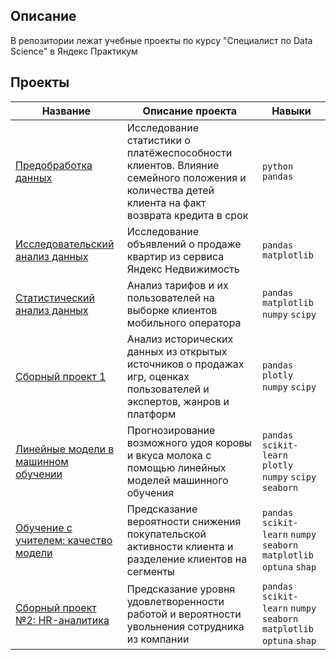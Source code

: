 ## Описание
В репозитории лежат учебные проекты по курсу "Специалист по Data Science" в Яндекс Практикум

## Проекты 
| Название | Описание проекта | Навыки |
|----------|------------------|--------|
|[Предобработка данных](https://github.com/abinakukanova/data-scientist-praktikum/blob/main/data-prepocessing-project.ipynb)          |Исследование статистики о платёжеспособности клиентов. Влияние семейного положения и количества детей клиента на факт возврата кредита в срок                  | `python` `pandas`        |
|[Исследовательский анализ данных](https://github.com/abinakukanova/data-scientist-praktikum/blob/main/eda_project.ipynb)          |Исследование объявлений о продаже квартир из сервиса Яндекс Недвижимость                  |`pandas` `matplotlib`        |
|[Статистический анализ данных](https://github.com/abinakukanova/data-scientist-praktikum/blob/main/stat_analysis_project.ipynb)          |Анализ тарифов и их пользователей на выборке клиентов мобильного оператора                  |`pandas` `matplotlib` `numpy` `scipy`         |
|[Сборный проект 1](https://github.com/abinakukanova/data-scientist-praktikum/blob/main/module-1_project.ipynb)          |Анализ исторических данных из открытых источников о продажах игр, оценках пользователей и экспертов, жанров и платформ                 |`pandas` `plotly` `numpy` `scipy`        |
|[Линейные модели в машинном обучении](https://github.com/abinakukanova/data-scientist-praktikum/blob/main/linear_models_ml.ipynb)          |Прогнозирование возможного удоя коровы и вкуса молока с помощью линейных моделей машинного обучения             |`pandas` `scikit-learn` `plotly` `numpy` `scipy` `seaborn`  |    
|[Обучение с учителем: качество модели](https://github.com/abinakukanova/data-scientist-praktikum/blob/main/supervised_machine_learning.ipynb)|Предсказание вероятности снижения покупательской активности клиента и разделение клиентов на сегменты| `pandas` `scikit-learn` `numpy` `seaborn` `matplotlib` `optuna` `shap`|
|[Сборный проект №2: HR-аналитика](https://github.com/abinakukanova/data-scientist-praktikum/blob/main/supervised_machine_learning.ipynb](https://github.com/abinakukanova/data-scientist-praktikum/blob/main/module2-%20Final%20Version.ipynb))|Предсказание уровня удовлетворенности работой и вероятности увольнения сотрудника из компании| `pandas` `scikit-learn` `numpy` `seaborn` `matplotlib` `optuna` `shap`|


